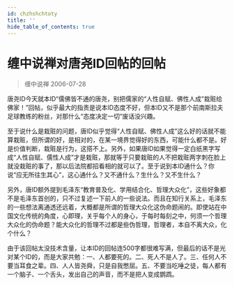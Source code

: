 ```yaml
---
id: chzhshchtoty
title: ''
hide_table_of_contents: true
---
```


# 缠中说禅对唐尧ID回帖的回帖

> 缠中说禅 2006-07-28

唐尧ID今天就本ID“儒佛皆不通的唐尧，别把儒家的“人性自赋、佛性人成”栽赃给佛家！”回帖，似乎最大的指责是说本ID态度不好，但本ID又不是那个前南斯拉夫足球教练的粉丝，对那什么“态度决定一切”废话没兴趣。

至于说什么是栽赃的问题，唐ID似乎觉得“人性自赋、佛性人成”这么好的话就不能算栽赃，但所谓的好，是相对的，在某一境界觉得好的东西，可能什么都不是。好是价值判断，栽赃是行为，这搭不上。另外，如果唐ID如果觉得一定白纸黑字写成“人性自赋、儒性人成”才是栽赃，那就等于只要栽赃的人不把栽赃两字刺在脸上就没栽赃的事了，那以后法院都招看相的就可以了。至于说到本ID通什么？你说“应无所往生其心”，这心通什么？又不通什么？生什么？又不生什么？

另外，唐ID额外提到毛泽东“教育普及化、学用结合化、哲理大众化”，这些好象都不是毛泽东首创的，只不过复述一下前人的一些说法。而且在知行关系上，毛泽东的一些想法离通透还远着，大概都是所谓的哲理大众化这伪命题闹的。即使站在中国文化传统的角度，心即理，关乎每个人的身心，于每时每刻之中，何须一个哲理大众化的伪命题？能大众化的哲理不过都是些伪哲理，哲理者，本自不离大众，化个什么？

由于该回帖太没技术含量，让本ID的回帖连500字都很难写满，但最后的话不是光对某个ID的，而是大家共勉：一、人都要死的。二、死人不是人了。三、任何人不要当耳食之辈。四、人人皆尧舜，只是自我憋屈。五、不要当吃唾之徒，每人都有一个脑子、一个舌头，发出自己的声音，而不是把人变成鹦鹉。